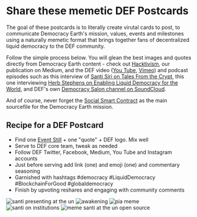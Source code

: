 # Share these memetic DEF Postcards
The goal of these postcards is to literally create virutal cards to post, to communicate Democracy Earth's mission, values, events and milestones using a naturally memetic format that brings together fans of decentralized liquid democracy to the DEF community.  

Follow the simple process below. You will glean the best images and quotes directly from Democracy Earth content - check out [Hacktivism](https://words.democracy.earth/@DemocracyEarth), our publication on Medium, and the DEF video ([You Tube](https://www.youtube.com/channel/UCbnrw21wKi1T-h26FLUN2ag/featured?view_as=subscriber), [Vimeo](https://vimeo.com/democracyearth)) and podcast episodes such as this interview of [Santi Siri on Tales From the Crypt](https://player.fm/series/tales-from-the-crypt/tales-from-the-crypt-3-a-conversation-with-santiago-siri), this one interviewing [Herb Stephens on Enabling Liquid Democracy for the World](https://www.futuretechpodcast.com/podcasts/herb-stephens-president-of-democracy-earth-enabling-liquid-democracy-for-the-world/), and DEF's own [Democracy Salon channel on SoundCloud](https://soundcloud.com/user-561734241).  

And of course, never forget the [Social Smart Contract](https://github.com/DemocracyEarth/paper/blob/master/README.mediawiki#The_Social_Smart_Contract) as the main sourcefile for the Democracy Earth mission.

## Recipe for a DEF Postcard
- Find one [Event Still](https://www.youtube.com/channel/UCbnrw21wKi1T-h26FLUN2ag/playlists?view_as=subscriber) + one "quote" + DEF logo.  Mix well
- Serve to DEF core team, tweak as needed
- Follow DEF Twitter, Facebook, Medium, You Tube and Instagram accounts
- Just before serving add link (one) and emoji (one) and commentary seasoning
- Garnished with hashtags #democracy #LiquidDemocracy #BlockchainForGood #globaldemocracy
- Finish by upvoting reshares and engaging with community comments


![santi presenting at the un](https://user-images.githubusercontent.com/24529258/34132323-2cfd6990-e404-11e7-8d4e-c8b4848eb641.png)
![awakening](https://user-images.githubusercontent.com/24529258/34322935-e14c5f26-e7e9-11e7-8015-fef38395478d.png)
![pia meme](https://user-images.githubusercontent.com/24529258/34322936-e163a280-e7e9-11e7-8e62-9a14fe793cac.png)
![santi on institutions](https://user-images.githubusercontent.com/24529258/34322968-98c8e908-e7ea-11e7-91e0-7b78724a4084.png)
![meme santi at the un open source](https://user-images.githubusercontent.com/24529258/34322972-a5d4978c-e7ea-11e7-92ea-d2b43b350b54.png)
